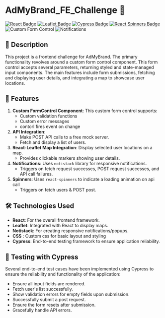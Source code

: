 # AdMyBrand_FE_Challenge 🚀

[![React Badge](https://img.shields.io/badge/-React-black?style=flat&logo=react)](https://reactjs.org/)
[![Leaflet Badge](https://img.shields.io/badge/-Leaflet-black?style=flat&logo=leaflet)](https://react-leaflet.js.org/)
[![Cypress Badge](https://img.shields.io/badge/-Cypress-black?style=flat&logo=cypress)](https://www.cypress.io/)
[![React Spinners Badge](https://img.shields.io/badge/-React%20Spinners-orange)](https://www.npmjs.com/package/react-spinners)
![Custom Form Control](https://img.shields.io/badge/Feature-Custom%20Form%20Control-blue)
![Notifications](https://img.shields.io/badge/Library-Notistack-purple)

## 📝 Description

This project is a frontend challenge for AdMyBrand. The primary functionality revolves around a custom form control component. This form control accepts several parameters, returning styled and state-managed input components. The main features include form submissions, fetching and displaying user details, and integrating a map to showcase user locations.

## 🚩 Features

1. **Custom FormControl Component**: This custom form control supports:
   - Custom validation functions
   - Custom error messages
   - contorl fires event on change
2. **API Integration**:
   - Make POST API calls to a free mock server.
   - Fetch and display a list of users.
3. **React-Leaflet Map Integration**: Display selected user locations on a map.
   - Provides clickable markers showing user details.
4. **Notifications**: Uses `notistack` library for responsive notifications.
   - Triggers on fetch request successes, POST request successes, and API call failures.
5. **Spinners**: Uses `react-spinners` to indicate a loading animation on api call
   - Triggers on fetch users & POST post.

## 🛠️ Technologies Used

- **React**: For the overall frontend framework.
- **Leaflet**: Integrated with React to display maps.
- **Notistack**: For creating responsive notifications/popups.
- **CSS** : Custom css for basic layout and styling
- **Cypress**: End-to-end testing framework to ensure application reliability.

## 🧪 Testing with Cypress

Several end-to-end test cases have been implemented using Cypress to ensure the reliability and functionality of the application:

- Ensure all input fields are rendered.
- Fetch user's list successfully.
- Show validation errors for empty fields upon submission.
- Successfully submit a post request.
- Ensure the form resets after submission.
- Gracefully handle API errors.

